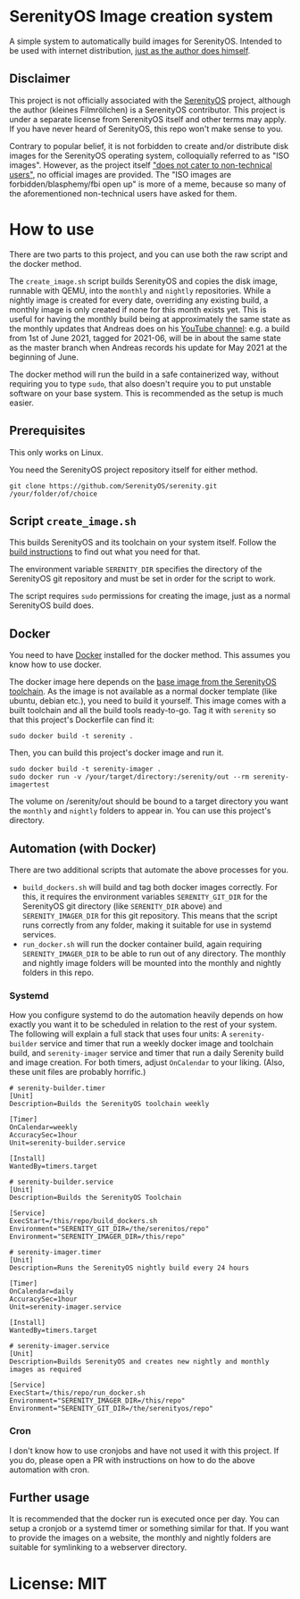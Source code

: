 # SerenityOS Image creation system

A simple system to automatically build images for SerenityOS. Intended to be used with internet distribution, [just as the author does himself](https://klfr.spdns.de/serenity-iso).

## Disclaimer

This project is not officially associated with the [SerenityOS](https://github.com/SerenityOS/serenity) project, although the author (kleines Filmröllchen) is a SerenityOS contributor. This project is under a separate license from SerenityOS itself and other terms may apply. If you have never heard of SerenityOS, this repo won't make sense to you.

Contrary to popular belief, it is not forbidden to create and/or distribute disk images for the SerenityOS operating system, colloquially referred to as "ISO images". However, as the project itself ["does not cater to non-technical users"](https://github.com/SerenityOS/serenity/blob/master/Documentation/FAQ.md#where-are-the-iso-images), no official images are provided. The "ISO images are forbidden/blasphemy/fbi open up" is more of a meme, because so many of the aforementioned non-technical users have asked for them.

# How to use

There are two parts to this project, and you can use both the raw script and the docker method.

The `create_image.sh` script builds SerenityOS and copies the disk image, runnable with QEMU, into the `monthly` and `nightly` repositories. While a nightly image is created for every date, overriding any existing build, a monthly image is only created if none for this month exists yet. This is useful for having the monthly build being at approximately the same state as the monthly updates that Andreas does on his [YouTube channel](https://www.youtube.com/c/AndreasKling): e.g. a build from 1st of June 2021, tagged for 2021-06, will be in about the same state as the master branch when Andreas records his update for May 2021 at the beginning of June.

The docker method will run the build in a safe containerized way, without requiring you to type `sudo`, that also doesn't require you to put unstable software on your base system. This is recommended as the setup is much easier.

## Prerequisites

This only works on Linux.

You need the SerenityOS project repository itself for either method.

```command
git clone https://github.com/SerenityOS/serenity.git /your/folder/of/choice
```

## Script `create_image.sh`

This builds SerenityOS and its toolchain on your system itself. Follow the [build instructions](https://github.com/SerenityOS/serenity/blob/master/Documentation/BuildInstructions.md) to find out what you need for that.

The environment variable `SERENITY_DIR` specifies the directory of the SerenityOS git repository and must be set in order for the script to work.

The script requires `sudo` permissions for creating the image, just as a normal SerenityOS build does.

## Docker

You need to have [Docker](https://www.docker.com/) installed for the docker method. This assumes you know how to use docker.

The docker image here depends on the [base image from the SerenityOS toolchain](https://github.com/SerenityOS/serenity/blob/master/Toolchain/Dockerfile). As the image is not available as a normal docker template (like ubuntu, debian etc.), you need to build it yourself. This image comes with a built toolchain and all the build tools ready-to-go. Tag it with `serenity` so that this project's Dockerfile can find it:

```command
sudo docker build -t serenity .
```

Then, you can build this project's docker image and run it.

```command
sudo docker build -t serenity-imager .
sudo docker run -v /your/target/directory:/serenity/out --rm serenity-imagertest
```

The volume on /serenity/out should be bound to a target directory you want the `monthly` and `nightly` folders to appear in. You can use this project's directory.

## Automation (with Docker)

There are two additional scripts that automate the above processes for you.

- `build_dockers.sh` will build and tag both docker images correctly. For this, it requires the environment variables `SERENITY_GIT_DIR` for the SerenityOS git directory (like `SERENITY_DIR` above) and `SERENITY_IMAGER_DIR` for this git repository. This means that the script runs correctly from any folder, making it suitable for use in systemd services.
- `run_docker.sh` will run the docker container build, again requiring `SERENITY_IMAGER_DIR` to be able to run out of any directory. The monthly and nightly image folders will be mounted into the monthly and nightly folders in this repo.

### Systemd

How you configure systemd to do the automation heavily depends on how exactly you want it to be scheduled in relation to the rest of your system. The following will explain a full stack that uses four units: A `serenity-builder` service and timer that run a weekly docker image and toolchain build, and `serenity-imager` service and timer that run a daily Serenity build and image creation. For both timers, adjust `OnCalendar` to your liking. (Also, these unit files are probably horrific.)

```systemd
# serenity-builder.timer
[Unit]
Description=Builds the SerenityOS toolchain weekly

[Timer]
OnCalendar=weekly
AccuracySec=1hour
Unit=serenity-builder.service

[Install]
WantedBy=timers.target
```

```systemd
# serenity-builder.service
[Unit]
Description=Builds the SerenityOS Toolchain

[Service]
ExecStart=/this/repo/build_dockers.sh
Environment="SERENITY_GIT_DIR=/the/serenitos/repo"
Environment="SERENITY_IMAGER_DIR=/this/repo"
```

```systemd
# serenity-imager.timer
[Unit]
Description=Runs the SerenityOS nightly build every 24 hours

[Timer]
OnCalendar=daily
AccuracySec=1hour
Unit=serenity-imager.service

[Install]
WantedBy=timers.target
```

```systemd
# serenity-imager.service
[Unit]
Description=Builds SerenityOS and creates new nightly and monthly images as required

[Service]
ExecStart=/this/repo/run_docker.sh
Environment="SERENITY_IMAGER_DIR=/this/repo"
Environment="SERENITY_GIT_DIR=/the/serenityos/repo"
```

### Cron

I don't know how to use cronjobs and have not used it with this project. If you do, please open a PR with instructions on how to do the above automation with cron.

## Further usage

It is recommended that the docker run is executed once per day. You can setup a cronjob or a systemd timer or something similar for that. If you want to provide the images on a website, the monthly and nightly folders are suitable for symlinking to a webserver directory.

# License: MIT
